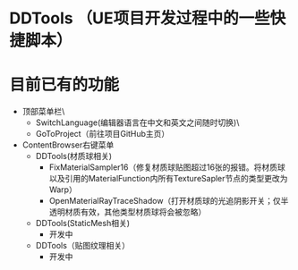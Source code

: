 # DDTools （UE项目开发过程中的一些快捷脚本）


# 目前已有的功能
- 顶部菜单栏\
  * SwitchLanguage(编辑器语言在中文和英文之间随时切换)\
  * GoToProject（前往项目GitHub主页）
- ContentBrowser右键菜单
	* DDTools(材质球相关)
		* FixMaterialSampler16（修复材质球贴图超过16张的报错。将材质球以及引用的MaterialFunction内所有TextureSapler节点的类型更改为Warp）
		* OpenMaterialRayTraceShadow（打开材质球的光追阴影开关；仅半透明材质有效，其他类型材质球将会被忽略）
	* DDTools(StaticMesh相关)
		* 开发中
	* DDTools（贴图纹理相关）
		* 开发中
